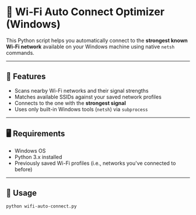 # 📶 Wi-Fi Auto Connect Optimizer (Windows)

This Python script helps you automatically connect to the **strongest known Wi-Fi network** available on your Windows machine using native `netsh` commands.

---

## 📌 Features

- Scans nearby Wi-Fi networks and their signal strengths
- Matches available SSIDs against your saved network profiles
- Connects to the one with the **strongest signal**
- Uses only built-in Windows tools (`netsh`) via `subprocess`

---

## 🖥️ Requirements

- Windows OS
- Python 3.x installed
- Previously saved Wi-Fi profiles (i.e., networks you've connected to before)

---

## 🚀 Usage

```bash
python wifi-auto-connect.py
